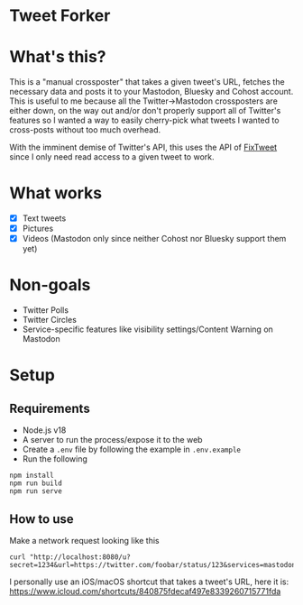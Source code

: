 # Tweet Forker

# What's this?

This is a "manual crossposter" that takes a given tweet's URL, fetches the necessary data and posts it to your Mastodon, Bluesky and Cohost account.
This is useful to me because all the Twitter->Mastodon crossposters are either down, on the way out and/or don't properly support all of Twitter's features so I wanted a way to easily cherry-pick what tweets I wanted to cross-posts without too much overhead.

With the imminent demise of Twitter's API, this uses the API of [FixTweet](https://github.com/FixTweet/FixTweet) since I only need read access to a given tweet to work.

# What works

- [x] Text tweets
- [x] Pictures
- [x] Videos (Mastodon only since neither Cohost nor Bluesky support them yet)

# Non-goals

- Twitter Polls
- Twitter Circles
- Service-specific features like visibility settings/Content Warning on Mastodon

# Setup

## Requirements

- Node.js v18
- A server to run the process/expose it to the web
- Create a `.env` file by following the example in `.env.example`
- Run the following

```
npm install
npm run build
npm run serve
```

## How to use

Make a network request looking like this

```
curl "http://localhost:8080/u?secret=1234&url=https://twitter.com/foobar/status/123&services=mastodon,bsky,cohost"
```

I personally use an iOS/macOS shortcut that takes a tweet's URL, here it is: https://www.icloud.com/shortcuts/840875fdecaf497e8339260715771fda
